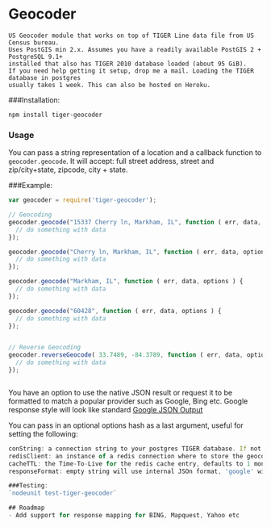 # Geocoder
    US Geocoder module that works on top of TIGER Line data file from US Census bureau.
    Uses PostGIS min 2.x. Assumes you have a readily available PostGIS 2 + PostgreSQL 9.1+
    installed that also has TIGER 2010 database loaded (about 95 GiB).
    If you need help getting it setup, drop me a mail. Loading the TIGER database in postgres
    usually takes 1 week. This can also be hosted on Heroku.

###Installation:

    npm install tiger-geocoder

### Usage

You can pass a string representation of a location and a callback function to `geocoder.geocode`. It will accept: full street address, street and zip/city+state, zipcode, city + state.

###Example:

```javascript
var geocoder = require('tiger-geocoder');

// Geocoding
geocoder.geocode("15337 Cherry ln, Markham, IL", function ( err, data, options ) {
  // do something with data
});

geocoder.geocode("Cherry ln, Markham, IL", function ( err, data, options ) {
  // do something with data
});

geocoder.geocode("Markham, IL", function ( err, data, options ) {
  // do something with data
});

geocoder.geocode("60428", function ( err, data, options ) {
  // do something with data
});


// Reverse Geocoding
geocoder.reverseGeocode( 33.7489, -84.3789, function ( err, data, options ) {
  // do something with data
});



```
You have an option to use the native JSON result or request it to be formatted to match a popular provider such as Google, Bing etc.
Google response style will look like standard [Google JSON Output](http://code.google.com/apis/maps/documentation/geocoding/#JSON)

You can pass in an optional options hash as a last argument, useful for setting the following:
```javascript
conString: a connection string to your postgres TIGER database. If not provided it will attempt to read it from heroku HEROKU_POSTGRESQL_BLUE_URL or default to tcp://username:password@localhost/geocoder
redisClient: an instance of a redis connection where to store the geocoded results. If not provided, no caching will take place.
cacheTTL: the Time-To-Live for the redis cache entry, defaults to 1 month
responseFormat: empty string will use internal JSOn format, 'google' will return it in google maps V3 JSON format

###Testing:
`nodeunit test-tiger-geocoder`

## Roadmap
- Add support for response mapping for BING, Mapquest, Yahoo etc
